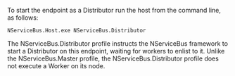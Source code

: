 To start the endpoint as a Distributor run the host from the command line, as follows:

```dos
NServiceBus.Host.exe NServiceBus.Distributor
```

The NServiceBus.Distributor profile instructs the NServiceBus framework to start a Distributor on this endpoint, waiting for workers to enlist to it. Unlike the NServiceBus.Master profile, the NServiceBus.Distributor profile does not execute a Worker on its node.
